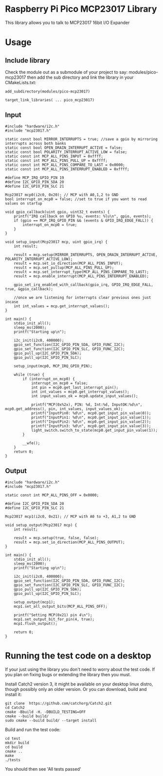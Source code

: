 # Raspberry Pi Pico MCP23017 Library

This library allows you to talk to MCP23017 16bit I/O Expander

# Usage

## Include library

Check the module out as a submodule of your project to say: modules/pico-mcp23017 then
add the sub directory and link the library in your CMakeLists.txt:
```
add_subdirectory(modules/pico-mcp23017)

target_link_libraries( ... pico_mcp23017)
```

## Input

```
#include "hardware/i2c.h"
#include "mcp23017.h"

static const bool MIRROR_INTERRUPTS = true; //save a gpio by mirroring interrupts across both banks
static const bool OPEN_DRAIN_INTERRUPT_ACTIVE = false;
static const bool POLARITY_INTERRUPT_ACTIVE_LOW = false;
static const int MCP_ALL_PINS_INPUT = 0xffff;
static const int MCP_ALL_PINS_PULL_UP = 0xffff;
static const int MCP_ALL_PINS_COMPARE_TO_LAST = 0x0000;
static const int MCP_ALL_PINS_INTERRUPT_ENABLED = 0xffff;

#define MCP_IRQ_GPIO_PIN 19
#define I2C_GPIO_PIN_SDA 20
#define I2C_GPIO_PIN_SLC 21

Mcp23017 mcp0(i2c0, 0x20); // MCP with A0,1,2 to GND
bool interrupt_on_mcp0 = false; //set to true if you want to read values on startup

void gpio_callback(uint gpio, uint32_t events) {
	printf("IRQ callback on GPIO %u, events: %lu\n", gpio, events);
	if (gpio == MCP_IRQ_GPIO_PIN && (events & GPIO_IRQ_EDGE_FALL)) {
		interrupt_on_mcp0 = true;
	}
}

void setup_input(Mcp23017 mcp, uint gpio_irq) {
	int result;

	result = mcp.setup(MIRROR_INTERRUPTS, OPEN_DRAIN_INTERRUPT_ACTIVE, POLARITY_INTERRUPT_ACTIVE_LOW);
	result = mcp.set_io_direction(MCP_ALL_PINS_INPUT);
	result = mcp.set_pullup(MCP_ALL_PINS_PULL_UP);
	result = mcp.set_interrupt_type(MCP_ALL_PINS_COMPARE_TO_LAST);
	result = mcp.enable_interrupt(MCP_ALL_PINS_INTERRUPT_ENABLED);

	gpio_set_irq_enabled_with_callback(gpio_irq, GPIO_IRQ_EDGE_FALL, true, &gpio_callback);

	//once we are listening for interrupts clear previous ones just incase
	int int_values = mcp.get_interrupt_values();
}

int main() {
	stdio_init_all();
	sleep_ms(2000);
	printf("Starting up\n");

	i2c_init(i2c0, 400000);
	gpio_set_function(I2C_GPIO_PIN_SDA, GPIO_FUNC_I2C);
	gpio_set_function(I2C_GPIO_PIN_SLC, GPIO_FUNC_I2C);
	gpio_pull_up(I2C_GPIO_PIN_SDA);
	gpio_pull_up(I2C_GPIO_PIN_SLC);

	setup_input(mcp0, MCP_IRQ_GPIO_PIN);

	while (true) {
		if (interrupt_on_mcp0) {
			interrupt_on_mcp0 = false;
			int pin = mcp0.get_last_interrupt_pin();
			int int_values = mcp0.get_interrupt_values();
			int input_values_ok = mcp0.update_input_values();

			printf("MCP(0x%2x), PIN: %d, Int:%d, InputOK:%d\n", mcp0.get_address(), pin, int_values, input_values_ok);
			printf("InputPin0: %d\n", mcp0.get_input_pin_value(0));
			printf("InputPin1: %d\n", mcp0.get_input_pin_value(1));
			printf("InputPin2: %d\n", mcp0.get_input_pin_value(2));
			printf("InputPin3: %d\n", mcp0.get_input_pin_value(3));
			light_switch.switch_to_state(mcp0.get_input_pin_value(1));
		}

		__wfe();
    }
    return 0;
}
```

## Output


```
#include "hardware/i2c.h"
#include "mcp23017.h"

static const int MCP_ALL_PINS_OFF = 0x0000;

#define I2C_GPIO_PIN_SDA 20
#define I2C_GPIO_PIN_SLC 21

Mcp23017 mcp1(i2c0, 0x21); // MCP with A0 to +3, A1,2 to GND

void setup_output(Mcp23017 mcp) {
	int result;

	result = mcp.setup(true, false, false);
	result = mcp.set_io_direction(MCP_ALL_PINS_OUTPUT);
}

int main() {
	stdio_init_all();
	sleep_ms(2000);
	printf("Starting up\n");

	i2c_init(i2c0, 400000);
	gpio_set_function(I2C_GPIO_PIN_SDA, GPIO_FUNC_I2C);
	gpio_set_function(I2C_GPIO_PIN_SLC, GPIO_FUNC_I2C);
	gpio_pull_up(I2C_GPIO_PIN_SDA);
	gpio_pull_up(I2C_GPIO_PIN_SLC);

    setup_output(mcp1);
	mcp1.set_all_output_bits(MCP_ALL_PINS_OFF);

	printf("Setting MCP(0x21) pin 4\n");
	mcp1.set_output_bit_for_pin(4, true);
	mcp1.flush_output();

    return 0;
}
```

# Running the test code on a desktop

If your just using the library you don't need to worry about the test code.
If you plan on fixing bugs or extending the library then you must.

Install Catch2 version 3, it might be available on your desktop linux distro,
though possibly only an older version. Or you can download, build and install it:
```
git clone  https://github.com/catchorg/Catch2.git
cd Catch2
cmake -Bbuild -H. -DBUILD_TESTING=OFF
cmake --build build/
sudo cmake --build build/ --target install
```

Build and run the test code:
```
cd test
mkdir build
cd build
cmake ..
make
./tests
```

You should then see 'All tests passed'
